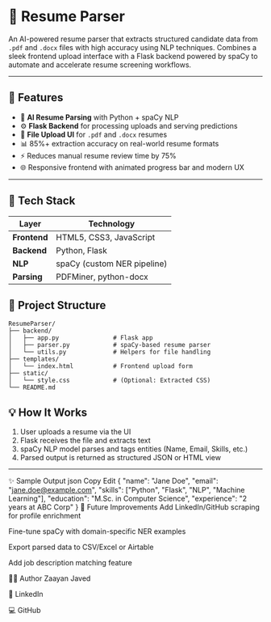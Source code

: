 # 📄 Resume Parser

An AI-powered resume parser that extracts structured candidate data from `.pdf` and `.docx` files with high accuracy using NLP techniques. Combines a sleek frontend upload interface with a Flask backend powered by spaCy to automate and accelerate resume screening workflows.

---

## 🚀 Features

- 🤖 **AI Resume Parsing** with Python + spaCy NLP  
- ⚙️ **Flask Backend** for processing uploads and serving predictions  
- 📂 **File Upload UI** for `.pdf` and `.docx` resumes  
- 📊 85%+ extraction accuracy on real-world resume formats  
- ⚡ Reduces manual resume review time by 75%  
- 🌐 Responsive frontend with animated progress bar and modern UX  

---

## 🧠 Tech Stack

| Layer       | Technology                   |
|-------------|-------------------------------|
| **Frontend**| HTML5, CSS3, JavaScript       |
| **Backend** | Python, Flask                 |
| **NLP**     | spaCy (custom NER pipeline)   |
| **Parsing** | PDFMiner, python-docx         |

## 📁 Project Structure

```
ResumeParser/
├── backend/
│   ├── app.py               # Flask app
│   ├── parser.py            # spaCy-based resume parser
│   └── utils.py             # Helpers for file handling
├── templates/
│   └── index.html           # Frontend upload form
├── static/
│   └── style.css            # (Optional: Extracted CSS)
└── README.md
```
## 💡 How It Works

1. User uploads a resume via the UI  
2. Flask receives the file and extracts text  
3. spaCy NLP model parses and tags entities (Name, Email, Skills, etc.)  
4. Parsed output is returned as structured JSON or HTML view  

---

✨ Sample Output
json
Copy
Edit
{
  "name": "Jane Doe",
  "email": "jane.doe@example.com",
  "skills": ["Python", "Flask", "NLP", "Machine Learning"],
  "education": "M.Sc. in Computer Science",
  "experience": "2 years at ABC Corp"
}
🔭 Future Improvements
Add LinkedIn/GitHub scraping for profile enrichment

Fine-tune spaCy with domain-specific NER examples

Export parsed data to CSV/Excel or Airtable

Add job description matching feature

👨‍💻 Author
Zaayan Javed

💼 LinkedIn

💻 GitHub
